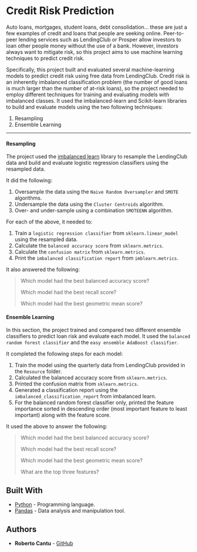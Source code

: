 # Credit Risk Prediction

Auto loans, mortgages, student loans, debt consolidation... these are just a few examples of credit and loans that people are seeking online. Peer-to-peer lending services such as LendingClub or Prosper allow investors to loan other people money without the use of a bank. However, investors always want to mitigate risk, so this project aims to use machine learning techniques to predict credit risk.

Specifically, this project built and evaluated several machine-learning models to predict credit risk using free data from LendingClub. Credit risk is an inherently imbalanced classification problem (the number of good loans is much larger than the number of at-risk loans), so the project needed to employ different techniques for training and evaluating models with imbalanced classes. It used the imbalanced-learn and Scikit-learn libraries to build and evaluate models using the two following techniques:

1. Resampling
2. Ensemble Learning

- - -

#### Resampling

The project used the [imbalanced learn](https://imbalanced-learn.readthedocs.io) library to resample the LendingClub data and build and evaluate logistic regression classifiers using the resampled data.

It did the following:

1. Oversample the data using the `Naive Random Oversampler` and `SMOTE` algorithms.
2. Undersample the data using the `Cluster Centroids` algorithm.
3. Over- and under-sample using a combination `SMOTEENN` algorithm.

For each of the above, it needed to:

1. Train a `logistic regression classifier` from `sklearn.linear_model` using the resampled data.
2. Calculate the `balanced accuracy score` from `sklearn.metrics`.
3. Calculate the `confusion matrix` from `sklearn.metrics`.
4. Print the `imbalanced classification report` from `imblearn.metrics`.

It also answered the following:

> Which model had the best balanced accuracy score?
>
> Which model had the best recall score?
>
> Which model had the best geometric mean score?

#### Ensemble Learning

In this section, the project trained and compared two different ensemble classifiers to predict loan risk and evaluate each model. It used the `balanced random forest classifier` and the `easy ensemble AdaBoost classifier`.

It completed the following steps for each model:

1. Train the model using the quarterly data from LendingClub provided in the `Resource` folder.
2. Calculated the balanced accuracy score from `sklearn.metrics`.
3. Printed the confusion matrix from `sklearn.metrics`.
4. Generated a classification report using the `imbalanced_classification_report` from imbalanced learn.
5. For the balanced random forest classifier only, printed the feature importance sorted in descending order (most important feature to least important) along with the feature score.

It used the above to answer the following:

> Which model had the best balanced accuracy score?
>
> Which model had the best recall score?
>
> Which model had the best geometric mean score?
>
> What are the top three features?

## Built With

* [Python](https://www.python.org/) - Programming language.
* [Pandas](https://pandas.pydata.org/) - Data analysis and manipulation tool.

## Authors

* **Roberto Cantu**  - [GitHub](https://github.com/RCantu92)